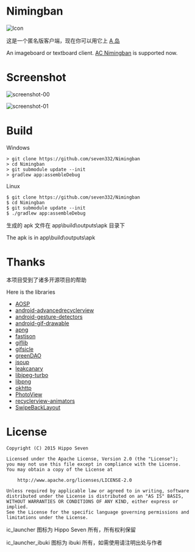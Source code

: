 # Nimingban

![Icon](art/launcher_icon-web.png)

这是一个匿名版客户端，现在你可以用它上 [A 岛](http://tnmb.org/Forum)

An imageboard or textboard client. [AC Nimingban](http://tnmb.org/Forum) is supported now.


# Screenshot

![screenshot-00](art/screenshot-00.png)

![screenshot-01](art/screenshot-01.png)


# Build

Windows

    > git clone https://github.com/seven332/Nimingban
    > cd Nimingban
    > git submodule update --init
    > gradlew app:assembleDebug

Linux

    $ git clone https://github.com/seven332/Nimingban
    $ cd Nimingban
    $ git submodule update --init
    $ ./gradlew app:assembleDebug

生成的 apk 文件在 app\build\outputs\apk 目录下

The apk is in app\build\outputs\apk


# Thanks

本项目受到了诸多开源项目的帮助

Here is the libraries

- [AOSP](http://source.android.com/)
- [android-advancedrecyclerview](https://github.com/h6ah4i/android-advancedrecyclerview)
- [android-gesture-detectors](https://github.com/Almeros/android-gesture-detectors)
- [android-gif-drawable](https://github.com/koral--/android-gif-drawable)
- [apng](http://apng.sourceforge.net/)
- [fastjson](https://github.com/alibaba/fastjson)
- [giflib](http://giflib.sourceforge.net)
- [gifsicle](https://github.com/kohler/gifsicle)
- [greenDAO](https://github.com/greenrobot/greenDAO)
- [jsoup](https://github.com/jhy/jsoup)
- [leakcanary](https://github.com/square/leakcanary)
- [libjpeg-turbo](http://libjpeg-turbo.virtualgl.org/)
- [libpng](http://www.libpng.org/pub/png/libpng.html)
- [okhttp](https://github.com/square/okhttp)
- [PhotoView](https://github.com/chrisbanes/PhotoView)
- [recyclerview-animators](https://github.com/wasabeef/recyclerview-animators)
- [SwipeBackLayout](https://github.com/ikew0ng/SwipeBackLayout)


# License

    Copyright (C) 2015 Hippo Seven

    Licensed under the Apache License, Version 2.0 (the "License");
    you may not use this file except in compliance with the License.
    You may obtain a copy of the License at

        http://www.apache.org/licenses/LICENSE-2.0

    Unless required by applicable law or agreed to in writing, software
    distributed under the License is distributed on an "AS IS" BASIS,
    WITHOUT WARRANTIES OR CONDITIONS OF ANY KIND, either express or implied.
    See the License for the specific language governing permissions and
    limitations under the License.

ic_launcher 图标为 Hippo Seven 所有，所有权利保留

ic_launcher_ibuki 图标为 ibuki 所有，如需使用请注明出处与作者

